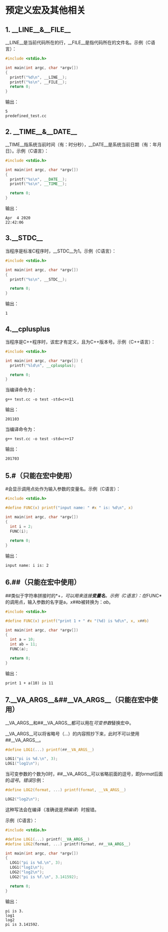 # 预定义宏及其他相关

## 1. \_\_LINE\_\_&\_\_FILE\_\_

\_\_LINE\_\_是当前代码所在的行，\_\_FILE\_\_是指代码所在的文件名。示例（C语言）：

```c
#include <stdio.h>

int main(int argc, char *argv[])
{
  printf("%d\n", __LINE__);
  printf("%s\n", __FILE__);
  return 0;
}
```

输出：

```
5
predefined_test.cc
```



## 2. \_\_TIME\_\_&\_\_DATE\_\_

\_\_TIME\_\_指系统当前时间（有：时分秒），\_\_DATE\_\_是系统当前日期（有：年月日）。示例（C语言）：

```cpp
#include <stdio.h>

int main(int argc, char *argv[])
{
  printf("%s\n", __DATE__);
  printf("%s\n", __TIME__);

  return 0;
}
```

输出：

```
Apr  4 2020
22:42:06
```

## 3.\_\_STDC\_\_

当程序是标准C程序时，_\_STDC\_\_为1。示例（C语言）：

```c
#include <stdio.h>

int main(int argc, char *argv[])
{
  printf("%s\n", __STDC__);

  return 0;
}
```

输出：

```
1
```

## 4.\_\_cplusplus

当程序是C++程序时，该宏才有定义，且为C++版本号。示例（C++语言）：

```cpp
#include <stdio.h>

int main(int argc, char *argv[]) {
  printf("%ld\n", __cplusplus);

  return 0;
}
```

当编译命令为：

```shell
g++ test.cc -o test -std=c++11
```

输出：

```
201103
```

当编译命令为：

```shell
g++ test.cc -o test -std=c++17
```

输出：

```
201703
```

## 5.\#（只能在宏中使用）

\#会显示调用点处作为输入参数的变量名。示例（C语言）：

```c
#include <stdio.h>

#define FUNC(x) printf("input name: " #x " is: %d\n", x)

int main(int argc, char *argv[])
{
  int i = 2;
  FUNC(i);
  
  return 0;
}
```

输出：

```
input name: i is: 2
```

## 6.\#\#（只能在宏中使用）

\#\#类似于字符串拼接时的*+*，可以用来连接**变量名**。示例（C语言）：在*FUNC*的调用点，输入参数的名字是a，*x\#\#b*被转换为：*ab*。

```c
#include <stdio.h>

#define FUNC(x) printf("print 1 + " #x "(%d) is %d\n", x, x##b)

int main(int argc, char *argv[])
{
  int a = 10;
  int ab = 11;
  FUNC(a);

  return 0;
}
```

输出：

```
print 1 + a(10) is 11
```

## 7.\_\_VA\_ARGS\_\_&\#\#\_\_VA\_ARGS\_\_（只能在宏中使用）

\_\_VA_ARGS\_\_和#\#\_\_VA\_ARGS\_\_都可以用在*可变参数*替换宏中。

\_\_VA_ARGS\_\_可以将省略号（...）的内容照抄下来，此时不可以使用\#\#\_\_VA\_ARGS\_\_。

```c
#define LOG1(...) printf(##__VA_ARGS__)

LOG1("pi is %d.\n", 3);
LOG1("log1\n");
```

当可变参数的个数为0时，#\#\_\_VA\_ARGS\_\_可以省略前面的逗号，即*format*后面的*逗号*。*错误*示例：

```c
#define LOG2(format, ...) printf(format, __VA_ARGS__)

LOG2("log2\n");
```

这种写法会在编译（准确说是*预编译*）时报错。

示例（C语言）：

```cpp
#include <stdio.h>

#define LOG1(...) printf(__VA_ARGS__)
#define LOG2(format, ...) printf(format, ##__VA_ARGS__)

int main(int argc, char *argv[])
{
  LOG1("pi is %d.\n", 3);
  LOG1("log1\n");
  LOG2("log2\n");
  LOG2("pi is %f.\n", 3.141592);

  return 0;
}
```

输出：

```
pi is 3.
log1
log2
pi is 3.141592.
```



